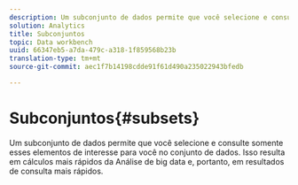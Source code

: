 ```yaml
---
description: Um subconjunto de dados permite que você selecione e consulte somente esses elementos de interesse para você no conjunto de dados. Isso resulta em cálculos mais rápidos da Análise de big data e, portanto, em resultados de consulta mais rápidos.
solution: Analytics
title: Subconjuntos
topic: Data workbench
uuid: 66347eb5-a7da-479c-a318-1f859568b23b
translation-type: tm+mt
source-git-commit: aec1f7b14198cdde91f61d490a235022943bfedb

---
```



# Subconjuntos{#subsets}

Um subconjunto de dados permite que você selecione e consulte somente esses elementos de interesse para você no conjunto de dados. Isso resulta em cálculos mais rápidos da Análise de big data e, portanto, em resultados de consulta mais rápidos.

